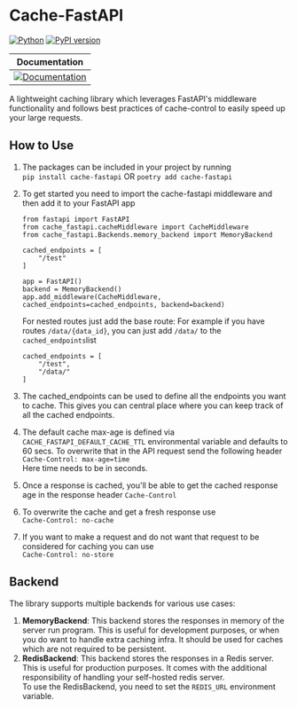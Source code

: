 # Cache-FastAPI

[![Python](https://shields.io/pypi/pyversions/cache_fastapi)](https://badge.fury.io/py/fastapi)
[![PyPI version](https://badge.fury.io/py/cache-fastapi.svg)](https://badge.fury.io/py/cache_fastapi)

| **Documentation**                                                                                                                           |
|---------------------------------------------------------------------------------------------------------------------------------------------|
| [![Documentation](https://img.shields.io/badge/docs-passing-brightgree)](https://github.com/Sayanc2000/cache-fastapi/blob/master/README.md) |

A lightweight caching library which leverages FastAPI's middleware functionality
and follows best practices of cache-control to easily speed up your large requests.

## How to Use
1. The packages can be included in your project by running </br>
    `pip install cache-fastapi` OR `poetry add cache-fastapi`
2. To get started you need to import the cache-fastapi middleware and then add it to your FastAPI app </br>
    ```
    from fastapi import FastAPI
    from cache_fastapi.cacheMiddleware import CacheMiddleware
    from cache_fastapi.Backends.memory_backend import MemoryBackend

    cached_endpoints = [
        "/test"
    ]

    app = FastAPI()
    backend = MemoryBackend()
    app.add_middleware(CacheMiddleware, cached_endpoints=cached_endpoints, backend=backend)
   ```
    For nested routes just add the base route:
    For example if you have routes `/data/{data_id}`, you can just add `/data/` to the `cached_endpoints`list
    ```
   cached_endpoints = [
        "/test",
        "/data/"
    ]
   ```

3. The cached_endpoints can be used to define all the endpoints you want to cache. 
    This gives you can central place where you can keep track of all the cached endpoints.
4. The default cache max-age is defined via `CACHE_FASTAPI_DEFAULT_CACHE_TTL` environmental variable and defaults to 60 secs. To overwrite that in the API request send the following header
    </br>`Cache-Control: max-age=time`
    </br>Here time needs to be in seconds.
5. Once a response is cached, you'll be able to get the cached response age in the response header `Cache-Control`
6. To overwrite the cache and get a fresh response use </br>
    `Cache-Control: no-cache`
7. If you want to make a request and do not want that request to be considered for caching you can use </br>
    `Cache-Control: no-store`


## Backend
The library supports multiple backends for various use cases:
1. **MemoryBackend**: This backend stores the responses in memory of the server run program. This is useful for development purposes, or when you do want to handle extra caching infra.
    It should be used for caches which are not required to be persistent.
2. **RedisBackend**: This backend stores the responses in a Redis server. This is useful for production purposes.
    It comes with the additional responsibility of handling your self-hosted redis server. </br> 
    To use the RedisBackend, you need to set the `REDIS_URL` environment variable.
